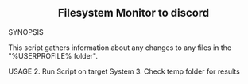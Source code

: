 
<h2 align="center"> Filesystem Monitor to discord </h2>

SYNOPSIS

This script gathers information about any changes to any files in the "%USERPROFILE% folder".

USAGE
2. Run Script on target System
3. Check temp folder for results
